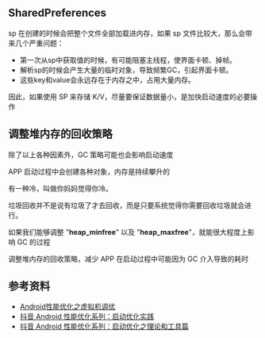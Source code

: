 
## SharedPreferences

sp 在创建的时候会把整个文件全部加载进内存，如果 sp 文件比较大，那么会带来几个严重问题：

- 第一次从sp中获取值的时候，有可能阻塞主线程，使界面卡顿、掉帧。
- 解析sp的时候会产生大量的临时对象，导致频繁GC，引起界面卡顿。
- 这些key和value会永远存在于内存之中，占用大量内存。

因此，如果使用 SP 来存储 K/V，尽量要保证数据量小，是加快启动速度的必要操作

## 调整堆内存的回收策略

除了以上各种因素外，GC 策略可能也会影响启动速度

APP 启动过程中会创建各种对象，内存是持续攀升的

有一种冷，叫做你妈妈觉得你冷。

垃圾回收并不是说有垃圾了才去回收，而是只要系统觉得你需要回收垃圾就会进行。

如果我们能够调整 "**heap_minfree**" 以及 "**heap_maxfree**"，就能很大程度上影响 GC 的过程

调整堆内存的回收策略，减少 APP 在启动过程中可能因为 GC 介入导致的耗时

## 参考资料

- [Android性能优化之虚拟机调优](https://weishu.me/2016/12/23/dive-into-android-optimize-vm-heap/)
- [抖音 Android 性能优化系列：启动优化实践](https://juejin.cn/post/7080065015197204511)
- [抖音 Android 性能优化系列：启动优化之理论和工具篇](https://juejin.cn/post/7058080006022856735)